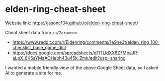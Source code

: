 # elden-ring-cheat-sheet

Website link: https://jasonc104.github.io/elden-ring-cheat-sheet/

Cheat sheet data from `/u/Zaraxeon`
- https://www.reddit.com/r/Eldenring/comments/1e9ne3t/elden_ring_100_checklist_base_game_dlc/
- https://docs.google.com/spreadsheets/d/1TLldXX6Z7MbaJR-aLpX_6K5aYMaAOHebh43u45k_Zmk/edit?usp=sharing

I wanted a mobile friendly view of the above Google Sheet data, so I asked AI to generate a site for me.
